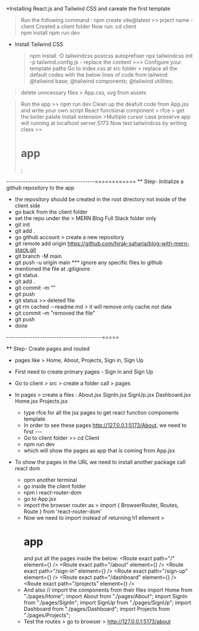 \*Installing React.js and Tailwind CSS and careate the first template

> Run the following command
> : npm create vite@latest >> prject name - client
> Created a client folder
> Now run:
> cd client  
> npm install
> npm run dev

- Install Tailwind CSS
  > npm install -D tailwindcss postcss autoprefixer
  > npx tailwindcss init -p
  > tailwind.config.js - replace the content >>> Configure your template paths
  > Go to index.css at src folder > replace all the default codes with the below lines of code from tailwind:
  > @tailwind base;
  > @tailwind components;
  > @tailwind utilities;

> delete unncessary files > App.css, svg from assets

> Run the app >> npm run dev
> Clean up the deafult code from App.jsx and write your own script
> React functional component > rfce > get the boiler palate
> Install extension >Multiple cursor case preserve
> app will running at localhost server:5173
> Now test tailwindcss by writing class >> <h1 className="text-3xl text-red-500">app</h1>;

-------------------------------------============
\*\* Step- Initialize a github repository to the app

- the repository should be created in the root directory not inside of the client side
- go back from the client folder
- set the repo under the > MERN Blog Full Stack folder only
- git init
- git add .
- go github account > create a new repository
- git remote add origin https://github.com/hirak-saharia/blog-with-mern-stack.git
- git branch -M main
- git push -u origin main
  \*\*\* ignore any specific files to github
- mentioned the file at .gitignore
- git status
- git add .
- git commit -m ""
- git push
- git status >> deleted file
- git rm cached --readme.md > it will remove only cache not data
- git commit -m "removed the file"
- git push
- done

----------------------------------------=====

**\*\*** Step- Create pages and routed

- pages like > Home, About, Projects, Sign in, Sign Up
- First need to create primary pages - Sign in and Sign Up
- Go to client > src > create a folder call > pages
- In pages > create a files :
  About.jsx
  SignIn.jsx
  SignUp.jsx
  Dashboard.jsx
  Home.jsx
  Projects.jsx
  - type rfce for all the jsx pages to get react function components template
  - In order to see these pages http://127.0.0.1:5173/About, we need to first ---
  - Go to client folder >> cd Client
  - npm run dev
  - which will show the pages as app that is coming from App.jsx
- To show the pages in the URL we need to install another package call react dom

  - oprn another terminal
  - go inside the client folder
  - npm i react-router-dom
  - go to App.jsx
  - import the browser router as > import { BrowserRouter, Routes, Route } from 'react-router-dom'
  - Now we need to import instead of returning h1 ellement > <h1 className="text-3xl text-red-500">app</h1> and put all the pages inside the below:
    <BrowserRouter>
    <Routes>
    <Route exact path="/" element={<Home />} />
    <Route exact path="/about" element={<About />} />
    <Route exact path="/sign-in" element={<SignIn />} />
    <Route exact path="/sign-up" element={<SignIn />} />
    <Route exact path="/dashboard" element={<Dashboard />} />
    <Route exact path="/projects" element={<Projects />} />
    </Routes>
    </BrowserRouter>
  - And also // import the components from their files
    import Home from "./pages/Home";
    import About from "./pages/About";
    import SignIn from "./pages/SignIn";
    import SignUp from "./pages/SignUp";
    import Dashboard from "./pages/Dashboard";
    import Projects from "./pages/Projects";
  - Test the routes > go to browser > http://127.0.0.1:5173/about
